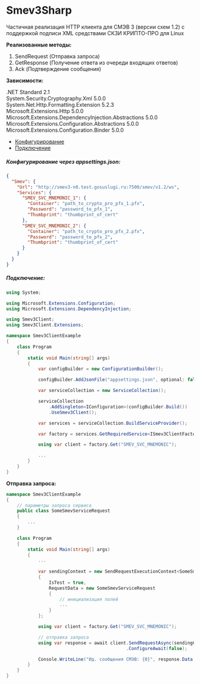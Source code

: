 # Smev3Sharp

Частичная реализация HTTP клиента для СМЭВ 3 (версии схем 1.2) с поддержкой подписи XML средствами СКЗИ КРИПТО-ПРО для Linux

**Реализованные методы:**
1. SendRequest (Отправка запроса)
2. GetResponse (Получение ответа из очереди входящих ответов)
3. Ack (Подтверждение сообщения)

**Зависимости:**

.NET Standard 2.1  
System.Security.Cryptography.Xml 5.0.0  
System.Net.Http.Formatting.Extension 5.2.3  
Microsoft.Extensions.Http 5.0.0  
Microsoft.Extensions.DependencyInjection.Abstractions 5.0.0  
Microsoft.Extensions.Configuration.Abstractions 5.0.0  
Microsoft.Extensions.Configuration.Binder 5.0.0  

* [Конфигурирование](#Конфигурирование-через-appsettings.json)
* [Подключение](#Подключение)

##### Конфигурирование через appsettings.json:

```json
{
  "Smev": {
    "Url": "http://smev3-n0.test.gosuslugi.ru:7500/smev/v1.2/ws",
    "Services": {
      "SMEV_SVC_MNEMONIC_1": {
        "Container": "path_to_crypto_pro_pfx_1.pfx",
        "Password": "password_to_pfx_1",
        "Thumbprint": "thumbprint_of_cert"
      },
      "SMEV_SVC_MNEMONIC_2": {
        "Container": "path_to_crypto_pro_pfx_2.pfx",
        "Password": "password_to_pfx_2",
        "Thumbprint": "thumbprint_of_cert"
      }
    }
  }
}
```

##### Подключение:

```csharp
using System;

using Microsoft.Extensions.Configuration;
using Microsoft.Extensions.DependencyInjection;

using Smev3Client;
using Smev3Client.Extensions;

namespace Smev3ClientExample
{
    class Program
    {
        static void Main(string[] args)
        {
            var configBuilder = new ConfigurationBuilder();

            configBuilder.AddJsonFile("appsettings.json", optional: false);

            var serviceCollection = new ServiceCollection();

            serviceCollection
                .AddSingleton<IConfiguration>(configBuilder.Build())
                .UseSmev3Client();

            var services = serviceCollection.BuildServiceProvider();

            var factory = services.GetRequiredService<ISmev3ClientFactory>();

            using var client = factory.Get("SMEV_SVC_MNEMONIC");

            ...
        }
    }
}
```

**Отправка запроса:**

```csharp
namespace Smev3ClientExample
{
    // параметры запроса сервиса
    public class SomeSmevServiceRequest
    {
        ...
    }

    class Program
    {
        static void Main(string[] args)
        {
            ...            
            
            var sendingContext = new SendRequestExecutionContext<SomeSmevServiceRequest>
            {
                IsTest = true,
                RequestData = new SomeSmevServiceRequest
                {
                    // инициализация полей
                    ...
                }
            };

            using var client = factory.Get("SMEV_SVC_MNEMONIC");

            // отправка запроса
            using var response = await client.SendRequestAsync(sendingContext, cancellationToken: default)
                                             .ConfigureAwait(false);

            Console.WriteLine("Ид. сообщения СМЭВ: {0}", response.Data.MessageMetadata.MessageId);
        }
    }
}
```
